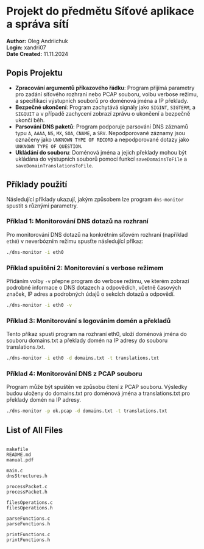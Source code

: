 # Projekt do předmětu Síťové aplikace a správa sítí

**Author:** Oleg Andriichuk  
**Login:** xandri07  
**Date Created:** 11.11.2024  

## Popis Projektu

- **Zpracování argumentů příkazového řádku**: Program přijímá parametry pro zadání síťového rozhraní nebo PCAP souboru, volbu verbose režimu, a specifikaci výstupních souborů pro doménová jména a IP překlady.
- **Bezpečné ukončení**: Program zachytává signály jako `SIGINT`, `SIGTERM`, a `SIGQUIT` a v případě zachycení zobrazí zprávu o ukončení a bezpečně ukončí běh.
- **Parsování DNS paketů**: Program podporuje parsování DNS záznamů typu `A`, `AAAA`, `NS`, `MX`, `SOA`, `CNAME`, a `SRV`. Nepodporované záznamy jsou označeny jako `UNKNOWN TYPE OF RECORD` a nepodporované dotazy jako `UNKNOWN TYPE OF QUESTION`.
- **Ukládání do souboru**: Doménová jména a jejich překlady mohou být ukládána do výstupních souborů pomocí funkcí `saveDomainsToFile` a `saveDomainTranslationsToFile`.


## Příklady použití

Následující příklady ukazují, jakým způsobem lze program `dns-monitor` spustit s různými parametry.

### Příklad 1: Monitorování DNS dotazů na rozhraní

Pro monitorování DNS dotazů na konkrétním síťovém rozhraní (například `eth0`) v neverbózním režimu spusťte následující příkaz:

```bash
./dns-monitor -i eth0
```

### Příklad spuštění 2: Monitorování s verbose režimem

Přidáním volby `-v` přepne program do verbose režimu, ve kterém zobrazí podrobné informace o DNS dotazech a odpovědích, včetně časových značek, IP adres a podrobných údajů o sekcích dotazů a odpovědí.

```bash
./dns-monitor -i eth0 -v
```
### Příklad 3: Monitorování s logováním domén a překladů
Tento příkaz spustí program na rozhraní eth0, uloží doménová jména do souboru domains.txt a překlady domén na IP adresy do souboru translations.txt.

```bash 
./dns-monitor -i eth0 -d domains.txt -t translations.txt
```

### Příklad 4:  Monitorování DNS z PCAP souboru
Program může být spuštěn ve způsobu čtení z PCAP souboru. Výsledky budou uloženy do domains.txt pro doménová jména a translations.txt pro překlady domén na IP adresy.

```bash 
./dns-monitor -p ok.pcap -d domains.txt -t translations.txt
```

## List of All Files

```

makefile
README.md
manual.pdf

main.c
dnsStructures.h

processPacket.c
processPacket.h

filesOperations.c
filesOperations.h

parseFunctions.c
parseFunctions.h

printFunctions.c
printFunctions.h
```

